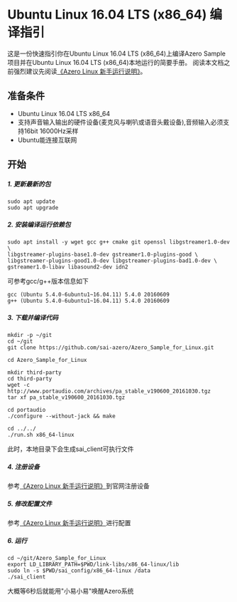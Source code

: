 # Ubuntu Linux 16.04 LTS (x86_64) 编译指引
这是一份快速指引你在Ubuntu Linux 16.04 LTS (x86_64)上编译Azero Sample项目并在Ubuntu Linux 16.04 LTS (x86_64)本地运行的简要手册。
阅读本文档之前强烈建议先阅读[《Azero Linux 新手运行说明》](../../README.md)。

## 准备条件
* Ubuntu Linux 16.04 LTS x86_64
* 支持声音输入输出的硬件设备(麦克风与喇叭或语音头戴设备),音频输入必须支持16bit 16000Hz采样
* Ubuntu能连接互联网

## 开始
##### 1. 更新最新的包
```
sudo apt update
sudo apt upgrade
```
##### 2. 安装编译运行依赖包
```
sudo apt install -y wget gcc g++ cmake git openssl libgstreamer1.0-dev \
libgstreamer-plugins-base1.0-dev gstreamer1.0-plugins-good \
libgstreamer-plugins-good1.0-dev libgstreamer-plugins-bad1.0-dev \
gstreamer1.0-libav libasound2-dev idn2
```
可参考gcc/g++版本信息如下
```
gcc (Ubuntu 5.4.0-6ubuntu1~16.04.11) 5.4.0 20160609
g++ (Ubuntu 5.4.0-6ubuntu1~16.04.11) 5.4.0 20160609
```

##### 3. 下载并编译代码
```
mkdir -p ~/git
cd ~/git
git clone https://github.com/sai-azero/Azero_Sample_for_Linux.git

cd Azero_Sample_for_Linux

mkdir third-party
cd third-party
wget -c http://www.portaudio.com/archives/pa_stable_v190600_20161030.tgz
tar xf pa_stable_v190600_20161030.tgz

cd portaudio
./configure --without-jack && make

cd ../../
./run.sh x86_64-linux
```
此时，本地目录下会生成sai_client可执行文件

##### 4. 注册设备
参考[《Azero Linux 新手运行说明》](../../README.md)到官网注册设备

##### 5. 修改配置文件
参考[《Azero Linux 新手运行说明》](../../README.md)进行配置

##### 6. 运行
```
cd ~/git/Azero_Sample_for_Linux
export LD_LIBRARY_PATH=$PWD/link-libs/x86_64-linux/lib
sudo ln -s $PWD/sai_config/x86_64-linux /data
./sai_client
```
大概等6秒后就能用"小易小易"唤醒Azero系统
